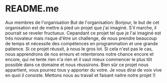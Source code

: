 # README.me
Aux membres de l'organisation 
But de l'organisation:
Bonjour, le but de cet organisation est de mettre à pied un projet que j'ai imaginé. S'il marche, il pourrait se reveler
fructueux. Cepandant ce projet tel que je l'ai imaginé est trés novateur mais risque d'être un challenge, 
de nous prendre beaucoup de temps et nécessite des compétences en programmation et une grande patience. 
Si ce projet réussit, à nous le gros lot. Si cela n'est pas le cas, nous apprendrons de nos erreurs et
retenterons notre chance encore et encore, qui ne tente rien n'a rien et il vaut mieux commencer le plus tôt possible dans
ce domaine et nous réussirons. Bien sûr ce projet nous appartient, vous pourrez tous y apporter du votre. 
Je vous dirai de voix vive en quoi il consiste. 
Mettons nous au travail et faisant naitre notre projet !)

